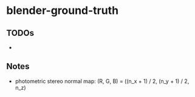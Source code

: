 # blender-ground-truth

## TODOs
-

## Notes
- photometric stereo normal map: (R, G, B) = ((n_x + 1) / 2, (n_y + 1) / 2, n_z)
